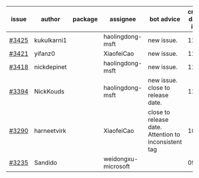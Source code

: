 | issue | author | package | assignee | bot advice | created date of issue | target release date | date from target |
| ------ | ------ | ------ | ------ | ------ | ------ | ------ | :-----: |
| [#3425](https://github.com/Azure/sdk-release-request/issues/3425) | kukulkarni1 |  | haolingdong-msft | new issue. | 11-16 | 12-23 |  |
| [#3421](https://github.com/Azure/sdk-release-request/issues/3421) | yifanz0 |  | XiaofeiCao | new issue. | 11-16 | 12-23 |  |
| [#3418](https://github.com/Azure/sdk-release-request/issues/3418) | nickdepinet |  | haolingdong-msft | new issue. | 11-15 | 12-23 |  |
| [#3394](https://github.com/Azure/sdk-release-request/issues/3394) | NickKouds |  | haolingdong-msft | new issue. close to release date.  | 11-09 | 11-25 | 0 |
| [#3290](https://github.com/Azure/sdk-release-request/issues/3290) | harneetvirk |  | XiaofeiCao | close to release date.  Attention to inconsistent tag | 10-25 | 11-25 | 0 |
| [#3235](https://github.com/Azure/sdk-release-request/issues/3235) | Sandido |  | weidongxu-microsoft |  | 09-30 | 10-17 |  |
